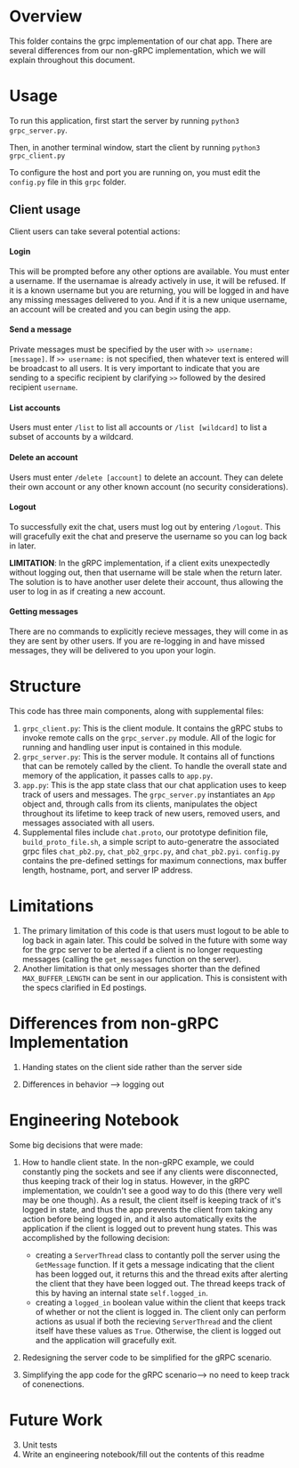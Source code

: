 # Overview
This folder contains the grpc implementation of our chat app. There are several differences from our non-gRPC implementation, which we will explain throughout this document.

# Usage
To run this application, first start the server by running `python3 grpc_server.py`.

Then, in another terminal window, start the client by running `python3 grpc_client.py`

To configure the host and port you are running on, you must edit the `config.py` file in this `grpc` folder. 

## Client usage

Client users can take several potential actions:

#### Login 
This will be prompted before any other options are available. You must enter a username. If the usernamae is already actively in use, it will be refused. If it is a known username but you are returning, you will be logged in and have any missing messages delivered to you. And if it is a new unique username, an account will be created and you can begin using the app.

#### Send a message

Private messages must be specified by the user with `>> username: [message]`. If `>> username:` is not specified, then whatever text is entered will be broadcast to all users. It is very important to indicate that you are sending to a specific recipient by clarifying `>>` followed by the desired recipient `username`. 

#### List accounts

Users must enter `/list` to list all accounts or `/list [wildcard]` to list a subset of accounts by a wildcard. 

#### Delete an account

Users must enter `/delete [account]` to delete an account. They can delete their own account or any other known account (no security considerations). 

#### Logout

To successfully exit the chat, users must log out by entering `/logout`. This will gracefully exit the chat and preserve the username so you can log back in later. 

**LIMITATION**: In the gRPC implementation, if a client exits unexpectedly without logging out, then that username will be stale when the return later. The solution is to have another user delete their account, thus allowing the user to log in as if creating a new account.

#### Getting messages

There are no commands to explicitly recieve messages, they will come in as they are sent by other users. If you are re-logging in and have missed messages, they will be delivered to you upon your login. 

# Structure

This code has three main components, along with supplemental files:
1) `grpc_client.py`: This is the client module. It contains the gRPC stubs to invoke remote calls on the `grpc_server.py` module. All of the logic for running and handling user input is contained in this module.
2) `grpc_server.py`: This is the server module. It contains all of functions that can be remotely called by the client. To handle the overall state and memory of the application, it passes calls to `app.py`.
3) `app.py`: This is the app state class that our chat application uses to keep track of users and messages. The `grpc_server.py` instantiates an `App` object and, through calls from its clients, manipulates the object throughout its lifetime to keep track of new users, removed users, and messages associated with all users. 
4) Supplemental files include `chat.proto`, our prototype definition file, `build_proto_file.sh`, a simple script to auto-generatre the associated grpc files `chat_pb2.py`, `chat_pb2_grpc.py`, and `chat_pb2.pyi`. `config.py` contains the pre-defined settings for maximum connections, max buffer length, hostname, port, and server IP address.  

# Limitations

1) The primary limitation of this code is that users must logout to be able to log back in again later. This could be solved in the future with some way for the grpc server to be alerted if a client is no longer requesting messages (calling the `get_messages` function on the server). 
2) Another limitation is that only messages shorter than the defined `MAX_BUFFER_LENGTH` can be sent in our application. This is consistent with the specs clarified in Ed postings. 

# Differences from non-gRPC Implementation

1) Handing states on the client side rather than the server side

2) Differences in behavior --> logging out

# Engineering Notebook

Some big decisions that were made:

1) How to handle client state. In the non-gRPC example, we could constantly ping the sockets and see if any clients were disconnected, thus keeping track of their log in status. However, in the gRPC implementation, we couldn't see a good way to do this (there very well may be one though). As a result, the client itself is keeping track of it's logged in state, and thus the app prevents the client from taking any action before being logged in, and it also automatically exits the application if the client is logged out to prevent hung states. This was accomplished by the following decision:
    - creating a `ServerThread` class to contantly poll the server using the `GetMessage` function. If it gets a message indicating that the client has been logged out, it returns this and the thread exits after alerting the client that they have been logged out. The thread keeps track of this by having an internal state `self.logged_in`.
    - creating a `logged_in` boolean value within the client that keeps track of whether or not the client is logged in. The client only can perform actions as usual if both the recieving `ServerThread` and the client itself have these values as `True`. Otherwise, the client is logged out and the application will gracefully exit. 

2) Redesigning the server code to be simplified for the gRPC scenario.

3) Simplifying the app code for the gRPC scenario--> no need to keep track of conenections.

# Future Work
3) Unit tests
5) Write an engineering notebook/fill out the contents of this readme